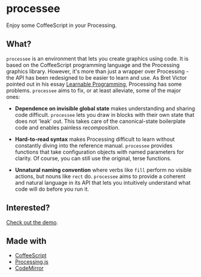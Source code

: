 # processee

Enjoy some CoffeeScript in your Processing.

## What?

`processee` is an environment that lets you create graphics using code.
It is based on the CoffeeScript programming language and the Processing graphics library.
However, it's more than just a wrapper over Processing - the API has been redesigned to be easier to learn and use.
As Bret Victor pointed out in his essay [Learnable Programming](http://worrydream.com/LearnableProgramming/),
Processing has some problems.
`processee` aims to fix, or at least alleviate, some of the major ones:

 * **Dependence on invisible global state** makes understanding and sharing code difficult.
   `processee` lets you draw in blocks with their own state that does not 'leak' out.
   This takes care of the canonical-state boilerplate code and enables painless _recomposition_.
   
 * **Hard-to-read syntax** makes Processing difficult to learn without constantly diving into the reference manual.
   `processee` provides functions that take configuration objects with named parameters for clarity.
   Of course, you can still use the original, terse functions.
   
 * **Unnatural naming convention** where verbs like `fill` perform no visible actions, but nouns like `rect` do.
   `processee` aims to provide a coherent and natural language in its API that lets you intuitively
   understand what code will do before you run it.

## Interested?

[Check out the demo](http://eightyeight.github.com/processee/#flower).

## Made with

 * [CoffeeScript](http://coffeescript.org)
 * [Processing.js](http://processingjs.org/)
 * [CodeMirror](http://codemirror.net/)
